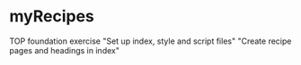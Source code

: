 # myRecipes
TOP foundation exercise
"Set up index, style and script files"
"Create recipe pages and headings in index"
